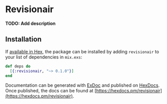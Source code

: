 # Revisionair

**TODO: Add description**

## Installation

If [available in Hex](https://hex.pm/docs/publish), the package can be installed
by adding `revisionair` to your list of dependencies in `mix.exs`:

```elixir
def deps do
  [{:revisionair, "~> 0.1.0"}]
end
```

Documentation can be generated with [ExDoc](https://github.com/elixir-lang/ex_doc)
and published on [HexDocs](https://hexdocs.pm). Once published, the docs can
be found at [https://hexdocs.pm/revisionair](https://hexdocs.pm/revisionair).

